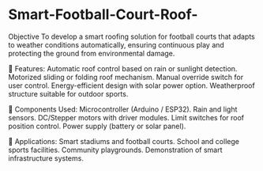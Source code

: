 # Smart-Football-Court-Roof-
Objective
To develop a smart roofing solution for football courts that adapts to weather conditions automatically, ensuring continuous play and protecting the ground from environmental damage.

🔧 Features:
Automatic roof control based on rain or sunlight detection.
Motorized sliding or folding roof mechanism.
Manual override switch for user control.
Energy-efficient design with solar power option.
Weatherproof structure suitable for outdoor sports.

🧠 Components Used:
Microcontroller (Arduino / ESP32).
Rain and light sensors.
DC/Stepper motors with driver modules.
Limit switches for roof position control.
Power supply (battery or solar panel).

📌 Applications:
Smart stadiums and football courts.
School and college sports facilities.
Community playgrounds.
Demonstration of smart infrastructure systems.



